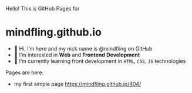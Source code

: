 Hello! This is GitHub Pages for
# mindfling.github.io


- 👋 Hi, I’m here and my nick name is @mindfling on GitHub
- 👀 I’m interested in **Web** and **Frontend** **Development**
- 🌱 I’m currently learning front development in `HTML`, `CSS`, `JS` technologies
<!-- - 💞️ I’m looking to collaborate on ... -->
<!-- - 📫 How to reach me here ... -->

<!---
mindfling/mindfling is a ✨ special ✨ repository because its `README.md` (this file) appears on your GitHub profile.
You can click the Preview link to take a look at your changes.
--->


Pages are here:
- my first simple page https://mindfling.github.io/404/



